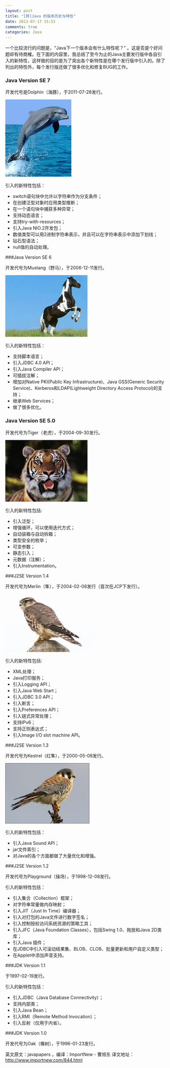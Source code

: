 ```yaml
---
layout: post
title: "[转]Java 的版本历史与特性"
date: 2013-07-17 15:53
comments: true
categories: Java
---
```


一个比较流行的问题是，“Java下一个版本会有什么特性呢？” 。这是否是个好问题却有待商榷。在下面的内容里，我总结了至今为止的Java主要发行版中各自引入的新特性，这样做的目的是为了突出各个新特性是在哪个发行版中引入的。除了列出的特性外，每个发行版还做了很多优化和修复BUG的工作。

### Java Version SE 7 

开发代号是Dolphin（海豚），于2011-07-28发行。

![alt text](/images/notes_images/dolphin.png "Dolphin")

引入的新特性包括：

* switch语句块中允许以字符串作为分支条件；
* 在创建泛型对象时应用类型推断；
* 在一个语句块中捕获多种异常；
* 支持动态语言；
* 支持try-with-resources；
* 引入Java NIO.2开发包；
* 数值类型可以用2进制字符串表示，并且可以在字符串表示中添加下划线；
* 钻石型语法；
* null值的自动处理。

<!--more--> 

###Java Version SE 6 

开发代号为Mustang（野马），于2006-12-11发行。

![alt text](/images/notes_images/Mustang.png "Mustang")

引入的新特性包括：

* 支持脚本语言；
* 引入JDBC 4.0 API；
* 引入Java Compiler API；
* 可插拔注解；
* 增加对Native PKI(Public Key Infrastructure)、Java GSS(Generic Security Service)、Kerberos和LDAP(Lightweight Directory Access Protocol)的支持；
* 继承Web Services；
* 做了很多优化。

### Java Version SE 5.0 

开发代号为Tiger（老虎），于2004-09-30发行。

![alt text](/images/notes_images/tiger.jpg "Tiger")

引入的新特性包括:

* 引入泛型；
* 增强循环，可以使用迭代方式；
* 自动装箱与自动拆箱；
* 类型安全的枚举；
* 可变参数；
* 静态引入；
* 元数据（注解）；
* 引入Instrumentation。

###J2SE Version 1.4 

开发代号为Merlin（隼），于2004-02-06发行（首次在JCP下发行）。

![alt text](/images/notes_images/merlin.jpg "Merlin")

引入的新特性包括:

* XML处理；
* Java打印服务；
* 引入Logging API；
* 引入Java Web Start；
* 引入JDBC 3.0 API；
* 引入断言；
* 引入Preferences API；
* 引入链式异常处理；
* 支持IPv6；
* 支持正则表达式；
* 引入Image I/O slot machine API。

###J2SE Version 1.3 

开发代号为Kestrel（红隼），于2000-05-08发行。

![alt text](/images/notes_images/Kestrel.jpg "Kestrel")

引入的新特性包括：

* 引入Java Sound API；
* jar文件索引；
* 对Java的各个方面都做了大量优化和增强。

###J2SE Version 1.2 

开发代号为Playground（操场），于1998-12-08发行。

引入的新特性包括：

* 引入集合（Collection）框架；
* 对字符串常量做内存映射；
* 引入JIT（Just In Time）编译器；
* 引入对打包的Java文件进行数字签名；
* 引入控制授权访问系统资源的策略工具；
* 引入JFC（Java Foundation Classes），包括Swing 1.0、拖放和Java 2D类库；
* 引入Java 插件；
* 在JDBC中引入可滚动结果集、BLOB、CLOB、批量更新和用户自定义类型；
* 在Applet中添加声音支持。

###JDK Version 1.1 

于1997-02-19发行。

引入的新特性包括：

* 引入JDBC（Java Database Connectivity）；
* 支持内部类；
* 引入Java Bean；
* 引入RMI（Remote Method Invocation）；
* 引入反射（仅用于内省）。

###JDK Version 1.0 

开发代号为Oak（橡树），于1996-01-23发行。


英文原文：javapapers ，编译：ImportNew  - 曹旭东
译文地址： http://www.importnew.com/844.html